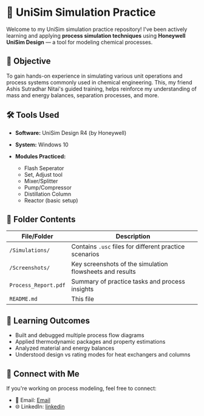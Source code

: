 # 🧪 UniSim Simulation Practice

Welcome to my UniSim simulation practice repository!
I've been actively learning and applying **process simulation techniques** using **Honeywell UniSim Design** — a tool for modeling chemical processes.

## 📌 Objective

To gain hands-on experience in simulating various unit operations and process systems commonly used in chemical engineering. This, my friend Ashis Sutradhar Nitai's guided training, helps reinforce my understanding of mass and energy balances, separation processes, and more.

## 🛠️ Tools Used

* **Software:** UniSim Design R4 (by Honeywell)
* **System:** Windows 10
* **Modules Practiced:**

  * Flash Seperator
  * Set, Adjust tool
  * Mixer/Splitter
  * Pump/Compressor
  * Distillation Column
  * Reactor (basic setup)

## 📂 Folder Contents

| File/Folder          | Description                                              |
| -------------------- | -------------------------------------------------------- |
| `/Simulations/`      | Contains `.usc` files for different practice scenarios   |
| `/Screenshots/`      | Key screenshots of the simulation flowsheets and results |
| `Process_Report.pdf` | Summary of practice tasks and process insights           |
| `README.md`          | This file                                                |

## 🎯 Learning Outcomes

* Built and debugged multiple process flow diagrams
* Applied thermodynamic packages and property estimations
* Analyzed material and energy balances
* Understood design vs rating modes for heat exchangers and columns

## 🔗 Connect with Me

If you're working on process modeling, feel free to connect:

* 📧 Email: [Email](dipumalitha.com)
* 🌐 LinkedIn: [linkedin](https://www.linkedin.com/in/dipu-acce/)
